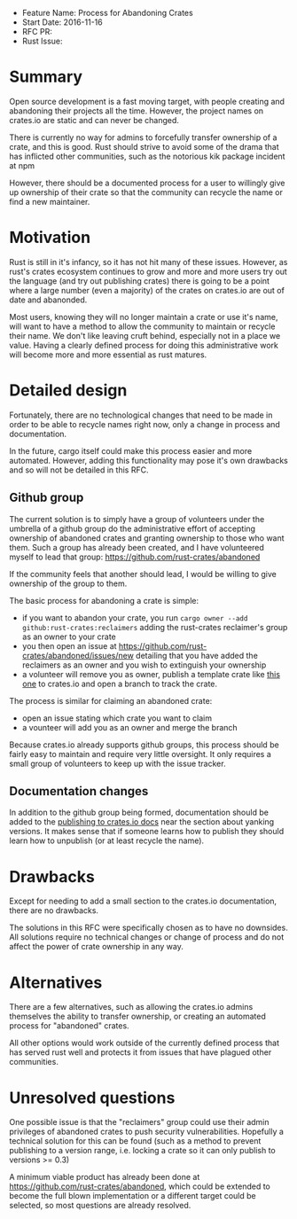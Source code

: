 - Feature Name: Process for Abandoning Crates
- Start Date: 2016-11-16
- RFC PR:
- Rust Issue:

# Summary
[summary]: #summary
Open source development is a fast moving target, with people creating and
abandoning their projects all the time. However, the project names on crates.io
are static and can never be changed.

There is currently no way for admins to forcefully transfer ownership of a
crate, and this is good. Rust should strive to avoid some of the drama that has
inflicted other communities, such as the notorious kik package incident at npm

However, there should be a documented process for a user to willingly give up
ownership of their crate so that the community can recycle the name or find a
new maintainer.

# Motivation
[motivation]: #motivation

Rust is still in it's infancy, so it has not hit many of these issues. However,
as rust's crates ecosystem continues to grow and more and more users try out the
language (and try out publishing
crates) there is going to be a point where a large number (even a majority) of
the crates on crates.io are out of date and abanonded.

Most users, knowing they will no longer maintain a crate or use it's name, will
want to have a method to allow the community to maintain or recycle their name.
We don't like leaving cruft behind, especially not in a place we value. Having a
clearly defined process for doing this administrative work will become more and
more essential as rust matures.

# Detailed design
[design]: #detailed-design

Fortunately, there are no technological changes that need to be made in order to
be able to recycle names right now, only a change in process and documentation.

In the future, cargo itself could make this process easier and more automated.
However, adding this functionality may pose it's own drawbacks and so will not
be detailed in this RFC.

## Github group

The current solution is to simply have a group of volunteers under the umbrella
of a github group do the administrative effort of accepting ownership of
abandoned crates and granting ownership to those who want them. Such a group has
already been created, and I have volunteered myself to lead that group:
https://github.com/rust-crates/abandoned

If the community feels that another should lead, I would be willing to give
ownership of the group to them.

The basic process for abandoning a crate is simple:
- if you want to abandon your crate, you run
    `cargo owner --add github:rust-crates:reclaimers`
    adding the rust-crates reclaimer's group as an owner to your crate
- you then open an issue at https://github.com/rust-crates/abandoned/issues/new
    detailing that you have added the reclaimers as an owner and you wish to
    extinguish your ownership
- a volunteer will remove you as owner, publish a template crate like
    [this one](https://crates.io/crates/rsk) to crates.io and open a branch
    to track the crate.

The process is similar for claiming an abandoned crate:
- open an issue stating which crate you want to claim
- a vounteer will add you as an owner and merge the branch

Because crates.io already supports github groups, this process should be
fairly easy to maintain and require very little oversight. It only requires
a small group of volunteers to keep up with the issue tracker.

## Documentation changes

In addition to the github group being formed, documentation should be added
to the [publishing to crates.io docs](http://doc.crates.io/crates-io.html) near
the section about yanking versions. It makes sense that if someone learns how
to publish they should learn how to unpublish (or at least recycle the name).

# Drawbacks
[drawbacks]: #drawbacks

Except for needing to add a small section to the crates.io documentation,
there are no drawbacks.

The solutions in this RFC were specifically chosen as to have no downsides.
All solutions require no technical changes or change of process and do not
affect the power of crate ownership in any way.

# Alternatives
[alternatives]: #alternatives

There are a few alternatives, such as allowing the crates.io admins
themselves the ability to transfer ownership, or creating an automated
process for "abandoned" crates.

All other options would work outside of the currently defined process
that has served rust well and protects it from issues that have plagued
other communities.

# Unresolved questions
[unresolved]: #unresolved-questions

One possible issue is that the "reclaimers" group could use their admin
privileges of abandoned crates to push security vulnerabilities.
Hopefully a technical solution for this can be found (such as a method
to prevent publishing to a version range, i.e. locking a crate so
it can only publish to versions >= 0.3)

A minimum viable product has already been done at
https://github.com/rust-crates/abandoned, which could be
extended to become the full blown implementation or a different target
could be selected, so most questions are already resolved.

